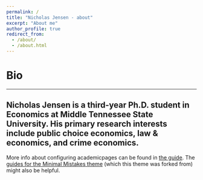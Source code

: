 ```yaml
---
permalink: /
title: "Nicholas Jensen - about"
excerpt: "About me"
author_profile: true
redirect_from: 
  - /about/
  - /about.html
---
```


# Bio

------
Nicholas Jensen is a third-year Ph.D. student in Economics at Middle Tennessee State University. His primary research interests include public choice economics, law & economics, and crime economics.
------
More info about configuring academicpages can be found in [the guide](https://academicpages.github.io/markdown/). The [guides for the Minimal Mistakes theme](https://mmistakes.github.io/minimal-mistakes/docs/configuration/) (which this theme was forked from) might also be helpful.
